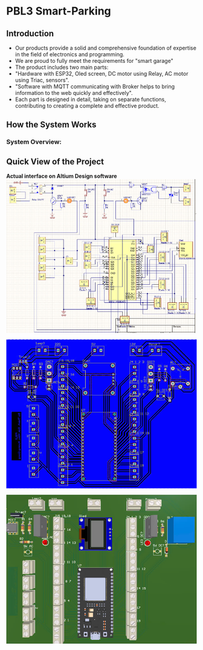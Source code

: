 # PBL3 Smart-Parking

## Introduction
- Our products provide a solid and comprehensive foundation of expertise in the field of electronics and programming.
- We are proud to fully meet the requirements for "smart garage"
- The product includes two main parts:
- "Hardware with ESP32, Oled screen, DC motor using Relay, AC motor using Triac, sensors".
- "Software with MQTT communicating with Broker helps to bring information to the web quickly and effectively".
- Each part is designed in detail, taking on separate functions, contributing to creating a complete and effective product.
## How the System Works
### System Overview:

## Quick View of the Project


**Actual interface on Altium Design software**
![image](Media/a.jpg)

![image](Media/b.jpg)

![image](Media/c.jpg)
